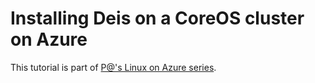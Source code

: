 # Installing Deis on a CoreOS cluster on Azure

This tutorial is part of [P@'s Linux on Azure series](../../../).
